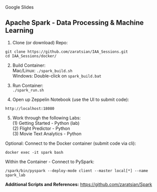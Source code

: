 
Google Slides

## Apache Spark - Data Processing & Machine Learning
1. Clone (or download) Repo:
```
git clone https://github.com/zaratsian/IAA_Sessions.git
cd IAA_Sessions/docker/
```

2. Build Container:
<br>Mac/Linux:  ```./spark_build.sh```
<br>Windows:    Double-click on ```spark_build.bat```

3. Run Container:
<br>```./spark_run.sh```

4. Open up Zeppelin Notebook (use the UI to submit code):
```
http://localhost:18080
```
5. Work through the following Labs:
<br>(1) Getting Started - Python (lab)
<br>(2) Flight Predictor - Python 
<br>(3) Movie Text Analytics - Python

Optional: Connect to the Docker container (submit code via cli):
```
docker exec -it spark bash
```
Within the Container - Connect to PySpark:
```
/spark/bin/pyspark --deploy-mode client --master local[*] --name spark_lab
```

**Additional Scripts and References:**
https://github.com/zaratsian/Spark

